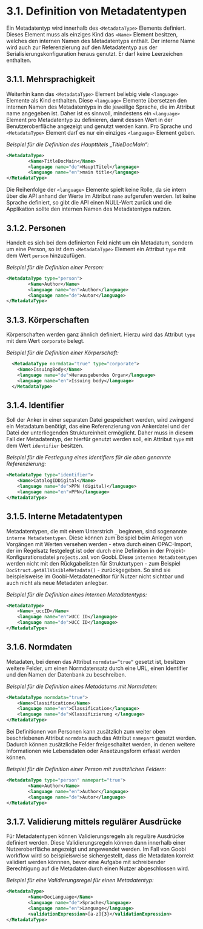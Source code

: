 # 3.1. Definition von Metadatentypen

Ein Metadatentyp wird innerhalb des `<MetadataType>` Elements definiert. Dieses Element muss als einziges Kind das `<Name>` Element besitzen, welches den internen Namen des Metadatentyps enthält. Der interne Name wird auch zur Referenzierung auf den Metadatentyp aus der Serialisierungskonfiguration heraus genutzt. Er darf keine Leerzeichen enthalten.

## 3.1.1. Mehrsprachigkeit

Weiterhin kann das `<MetadataType>` Element beliebig viele `<language>` Elemente als Kind enthalten. Diese `<language>` Elemente übersetzen den internen Namen des Metadatentyps in die jeweilige Sprache, die im Attribut name angegeben ist. Daher ist es sinnvoll, mindestens ein `<language>` Element pro Metadatentyp zu definieren, damit dessen Wert in der Benutzeroberfläche angezeigt und genutzt werden kann. Pro Sprache und `<MetadataType>` Element darf es nur ein einziges `<language>` Element geben.

_Beispiel für die Definition des Haupttitels „TitleDocMain“:_

```xml
<MetadataType>
		<Name>TitleDocMain</Name>
		<language name="de">HauptTitel</language>
		<language name="en">main title</language>
</MetadataType>
```

Die Reihenfolge der `<language>` Elemente spielt keine Rolle, da sie intern über die API anhand der Werte im Attribut `name` aufgerufen werden. Ist keine Sprache definiert, so gibt die API einen NULL-Wert zurück und die Applikation sollte den internen Namen des Metadatentyps nutzen.

## 3.1.2. Personen

Handelt es sich bei dem definierten Feld nicht um ein Metadatum, sondern um eine Person, so ist dem `<MetadataType>` Element ein Attribut `type` mit dem Wert `person` hinzuzufügen.

_Beispiel für die Definition einer Person:_

```xml
<MetadataType type="person">
		<Name>Author</Name>
		<language name="en">Author</language>
		<language name="de">Autor</language>
</MetadataType>
```

## 3.1.3. Körperschaften

Körperschaften werden ganz ähnlich definiert. Hierzu wird das Attribut `type` mit dem Wert `corporate` belegt.

_Beispiel für die Definition einer Körperschaft:_

```xml
  <MetadataType normdata="true" type="corporate">
    <Name>IssuingBody</Name>
    <language name="de">Herausgebendes Organ</language>
    <language name="en">Issuing body</language>
  </MetadataType>
```

## 3.1.4. Identifier

Soll der Anker in einer separaten Datei gespeichert werden, wird zwingend ein Metadatum benötigt, das eine Referenzierung von Ankerdatei und der Datei der unterliegenden Struktureinheit ermöglicht. Daher muss in diesem Fall der Metadatentyp, der hierfür genutzt werden soll, ein Attribut `type` mit dem Wert `identifier` besitzen.

_Beispiel für die Festlegung eines Identifiers für die oben genannte Referenzierung:_

```xml
<MetadataType type="identifier">
    <Name>CatalogIDDigital</Name>
    <language name="de">PPN (digital)</language>
    <language name="en">PPN</language>
</MetadataType>
```

## 3.1.5. Interne Metadatentypen

Metadatentypen, die mit einem Unterstrich `_` beginnen, sind sogenannte `interne Metadatentypen`. Diese können zum Beispiel beim Anlegen von Vorgängen mit Werten versehen werden - etwa durch einen OPAC-Import, der im Regelsatz festgelegt ist oder durch eine Definition in der Projekt-Konfigurationsdatei `projects.xml` von Goobi. Diese `internen Metadatentypen` werden nicht mit den Rückgabelisten für Strukturtypen - zum Beispiel `DocStruct.getAllVisibleMetadata()` - zurückgegeben. So sind sie beispielsweise im Goobi-Metadateneditor für Nutzer nicht sichtbar und auch nicht als neue Metadaten anlegbar.

_Beispiel für die Definition eines internen Metadatentyps:_

```xml
<MetadataType>
    <Name>_uccID</Name>
    <language name="en">UCC ID</language>
    <language name="de">UCC ID</language>
</MetadataType>
```

## 3.1.6. Normdaten

Metadaten, bei denen das Attribut `normdata=“true“` gesetzt ist, besitzen weitere Felder, um einen Normdatensatz durch eine URL, einen Identifier und den Namen der Datenbank zu beschreiben.

_Beispiel für die Definition eines Metadatums mit Normdaten:_

```xml
<MetadataType normdata="true">
    <Name>Classification</Name>
    <language name="en">Classification</language>
    <language name="de">Klassifizierung </language>
</MetadataType>
```

Bei Definitionen von Personen kann zusätzlich zum weiter oben beschriebenen Attribut `normdata` auch das Attribut `namepart` gesetzt werden. Dadurch können zusätzliche Felder freigeschaltet werden, in denen weitere Informationen wie Lebensdaten oder Ansetzungsform erfasst werden können.

_Beispiel für die Definition einer Person mit zusätzlichen Feldern:_

```xml
<MetadataType type="person" namepart="true">
		<Name>Author</Name>
		<language name="en">Author</language>
		<language name="de">Autor</language>
</MetadataType>

```

## 3.1.7. Validierung mittels regulärer Ausdrücke

Für Metadatentypen können Validierungsregeln als reguläre Ausdrücke definiert werden. Diese Validierungsregeln können dann innerhalb einer Nutzeroberfläche angezeigt und angewendet werden. Im Fall von Goobi workflow wird so beispielsweise sichergestellt, dass die Metadaten korrekt validiert werden könnnen, bevor eine Aufgabe mit schreibender Berechtigung auf die Metadaten durch einen Nutzer abgeschlossen wird.

_Beispiel für eine Validierungsregel für einen Metadatentyp:_

```xml
<MetadataType>
		<Name>DocLanguage</Name>
		<language name="de">Sprache</language>
		<language name="en">Language</language>
		<validationExpression>[a-z]{3}</validationExpression>
</MetadataType>

```
